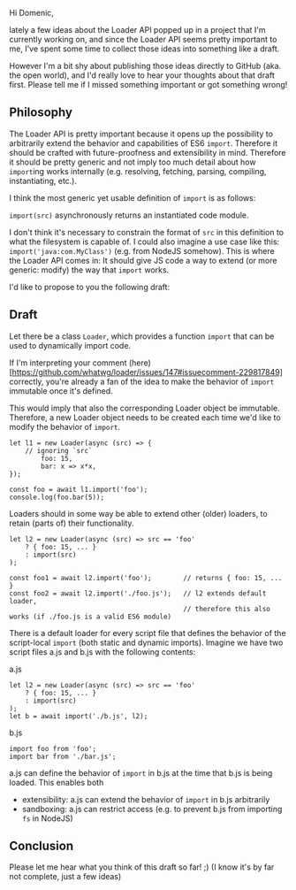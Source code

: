 Hi Domenic,

lately a few ideas about the Loader API popped up in a project that I'm currently working on, and since the Loader API seems pretty 
important to me, I've spent some time to collect those ideas into something like a draft.

However I'm a bit shy about publishing those ideas directly to GitHub (aka. the open world), and I'd really love to hear your thoughts about 
that draft first. Please tell me if I missed something important or got something wrong!


Philosophy
----------

The Loader API is pretty important because it opens up the possibility to arbitrarily extend the behavior and capabilities of ES6 `import`. Therefore it should be crafted with 
future-proofness and extensibility in mind. Therefore it should be pretty generic and not imply too much detail about how `import`ing works internally (e.g. resolving, fetching, parsing, 
compiling, instantiating, etc.).

I think the most generic yet usable definition of `import` is as follows:

`import(src)` asynchronously returns an instantiated code module.

I don't think it's necessary to constrain the format of `src` in this definition to what the filesystem is capable of. I could also imagine 
a use case like this: `import('java:com.MyClass')` (e.g. from NodeJS somehow). This is where the Loader API comes in: It should give JS code 
a way to extend (or more generic: modify) the way that `import` works.

I'd like to propose to you the following draft:


Draft
-----

Let there be a class `Loader`, which provides a function `import` that can be used to dynamically import code.

If I'm interpreting your comment (here)[https://github.com/whatwg/loader/issues/147#issuecomment-229817849] correctly, you're already a fan 
of the idea to make the behavior of `import` immutable once it's defined.

This would imply that also the corresponding Loader object be immutable. Therefore, a new Loader object needs to be created each time we'd 
like to modify the behavior of `import`.

```
let l1 = new Loader(async (src) => {
	// ignoring `src`
		foo: 15,
		bar: x => x*x,
});

const foo = await l1.import('foo');
console.log(foo.bar(5));
```

Loaders should in some way be able to extend other (older) loaders, to retain (parts of) their functionality.

```
let l2 = new Loader(async (src) => src == 'foo'
	? { foo: 15, ... }
	: import(src)
);

const foo1 = await l2.import('foo');        // returns { foo: 15, ... }
const foo2 = await l2.import('./foo.js');   // l2 extends default loader,
                                            // therefore this also works (if ./foo.js is a valid ES6 module)
```

There is a default loader for every script file that defines the behavior of the script-local `import` (both static and dynamic imports).
Imagine we have two script files a.js and b.js with the following contents:

a.js
```
let l2 = new Loader(async (src) => src == 'foo'
	? { foo: 15, ... }
	: import(src)
);
let b = await import('./b.js', l2);
```

b.js
```
import foo from 'foo';
import bar from './bar.js';
```

a.js can define the behavior of `import` in b.js at the time that b.js is being loaded. This enables both
* extensibility: a.js can extend the behavior of `import` in b.js arbitrarily
* sandboxing: a.js can restrict access  (e.g. to prevent b.js from importing `fs` in NodeJS)


Conclusion
----------

Please let me hear what you think of this draft so far! ;)
(I know it's by far not complete, just a few ideas)

